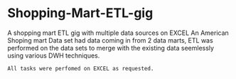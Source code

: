 # Shopping-Mart-ETL-gig
A shopping mart ETL gig with multiple data sources on EXCEL
    An American Shoping mart Data set had data coming in from 2 data marts, ETL was performed on the data sets to merge with the existing data seemlessly using various DWH techniques.


    All tasks were perfomed on EXCEL as requested.
